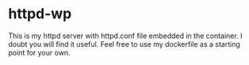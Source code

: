 # httpd-wp

This is my httpd server with httpd.conf file embedded in the container. I doubt you will find it useful. 
Feel free to use my dockerfile as a starting point for your own.

